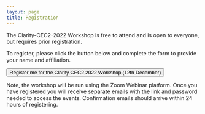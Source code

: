 ```yaml
---
layout: page
title: Registration
---
```


<p>
The Clarity-CEC2-2022 Workshop is free to attend and is open to everyone, but requires prior registration.</p>

<p>To register, please click the button below and complete the form to provide your name and affiliation.</p>


<a href="https://us02web.zoom.us/webinar/register/WN_pvhHQdLLToOIcpLbciPyXg" target="_blank">
      <button class="btn btn-primary">Register me for the Clarity CEC2 2022 Workshop (12th December) </button>
    </a> 



<p>Note, the  workshop will be run using the Zoom Webinar platform. Once you have registered you will receive separate emails with the link and password needed to access the events. Confirmation emails should arrive within 24 hours of registering.</p>


<p/>
